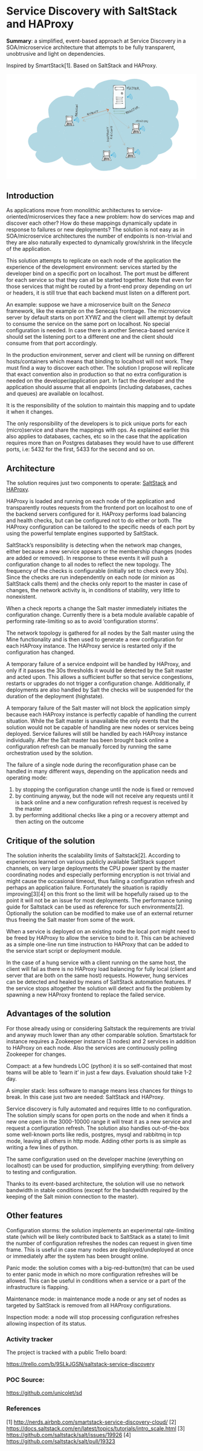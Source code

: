 # Service Discovery with SaltStack and HAProxy


**Summary**: a simplified, event-based approach at Service Discovery in a SOA/microservice architecture that attempts to be fully transparent, unobtrusive and light on dependencies.

Inspired by SmartStack[1]. Based on SaltStack and HAProxy.

![Overview](img/a_overview.png "Overview")  

## Introduction
As applications move from monolithic architectures to service-oriented/microservices they face a new problem: how do services map and discover each other? How do these mappings dynamically update in response to failures or new deployments?
The solution is not easy as in SOA/microservice architectures the number of endpoints is non-trivial and they are also naturally expected to dynamically grow/shrink in the lifecycle of the application.

This solution attempts to replicate on each node of the application the experience of the development environment: services started by the developer bind on a specific port on localhost. The port must be different for each service so that they can all be started together. Note that even for those services that might be routed by a front-end proxy depending on url or headers, it is still true that each backend must listen on a different port.

An example: suppose we have a microservice built on the *Seneca* framework, like the example on the Senecajs frontpage. The microservice server by default starts on port XYWZ and the client will attempt by default to consume the service on the same port on localhost. No special configuration is needed. In case there is another Seneca-based service it should set the listening port to a different one and the client should consume from that port accordingly.

In the production environment, server and client will be running on different hosts/containers which means that binding to localhost will not work. They must find a way to discover each other. The solution I propose will replicate that exact convention also in production so that no extra configuration is needed on the developer/application part. In fact the developer and the application should assume that all endpoints (including databases, caches and queues) are available on localhost.

It is the responsibility of the solution to maintain this mapping and to update it when it changes.

The only responsibility of the developers is to pick unique ports for each (micro)service and share the mappings with ops. As explained earlier this also applies to databases, caches, etc so in the case that the application requires more than on Postgres databases they would have to use different ports, i.e: 5432 for the first, 5433 for the second and so on.

## Architecture

The solution requires just two components to operate: [SaltStack](https://github.com/saltstack/salt)
and [HAProxy](http://www.haproxy.org).

HAProxy is loaded and running on each node of the application and transparently routes requests from the frontend port on localhost to one of the backend servers configured for it. HAProxy performs load balancing and health checks, but can be configured not to do either or both. The HAProxy configuration can be tailored to the specific needs of each port by using the powerful template engines supported by SaltStack.

SaltStack’s responsibility is detecting when the network map changes, either because a new service appears or the membership changes (nodes are added or removed). In response to these events it will push a configuration change to all nodes to reflect the new topology. The frequency of the checks is configurable (initially set to check every 30s). Since the checks are run independently on each node (or minion as SaltStack calls them) and the checks only report to the master in case of changes, the network activity is, in conditions of stability, very little to nonexistent.

When a check reports a change the Salt master immediately initiates the configuration change. Currently there is a beta module available  capable of performing rate-limiting so as to avoid ‘configuration storms’.

The network topology is gathered for all nodes by the Salt master using the Mine functionality and is then used to generate a new configuration for each HAProxy instance. The HAProxy service is restarted only if the configuration has changed.

A temporary failure of a service endpoint will be handled by HAProxy, and only if it passes the 30s thresholds it would be detected by the Salt master and acted upon. This allows a sufficient buffer so that service congestions, restarts or upgrades do not trigger a configuration change. Additionally, if deployments are also handled by Salt the checks will be suspended for the duration of the deployment (highstate).

A temporary failure of the Salt master will not block the application simply because each HAProxy instance is perfectly capable of handling the current situation. While the Salt master is unavailable the only events that the solution would not be capable of handling are new nodes or services being deployed. Service failures will still be handled by each HAProxy instance individually.
After the Salt master has been brought back online a configuration refresh can be manually forced by running the same orchestration used by the solution.

The failure of a single node during the reconfiguration phase can be handled in many different ways, depending on the application needs and operating mode:

1. by stopping the configuration change until the node is fixed or removed
2. by continuing anyway, but the node will not receive any requests until it is back online and a new configuration refresh request is received by the master
3. by performing additional checks like a ping or a recovery attempt and then acting on the outcome

## Critique of the solution

The solution inherits the scalability limits of Saltstack[2]. According to experiences learned on various publicly available SaltStack support channels, on very large deployments the CPU power spent by the master coordinating nodes and especially performing encryption is not trivial and might cause the occasional timeout, thus failing a configuration refresh and perhaps an application failure. Fortunately the situation is rapidly improving[3][4] on this front so the limit will be hopefully raised up to the point it will not be an issue for most deployments. The performance tuning guide for Saltstack can be used as reference for such environments[2].
Optionally the solution can be modified to make use of an external returner thus freeing the Salt master from some of the work.


When a service is deployed on an existing node the local port might need to be freed by HAProxy to allow the service to bind to it. This can be achieved as a simple one-line run time instruction to HAProxy that can be added to the service start script or deployment module.


In the case of a hung service with a client running on the same host, the client will fail as there is no HAProxy load balancing for fully local (client and server that are both on the same host) requests. However, hung services can be detected and healed by means of SaltStack automation features.
If the service stops altogether the solution will detect and fix the problem by spawning a new HAProxy frontend to replace the failed service.

## Advantages of the solution

For those already using or considering Saltstack the requirements are trivial and anyway much lower than any other comparable solution. Smartstack for instance requires a Zookeeper instance (3 nodes) and 2 services in addition to HAProxy on each node. Also the services are continuously polling Zookeeper for changes.


Compact: at a few hundreds LOC (python) it is so self-contained that most teams will be able to ‘learn it’ in just a few days. Evaluation should take 1-2 day.


A simpler stack: less software to manage means less chances for things to break. In this case just two are needed: SaltStack and HAProxy.


Service discovery is fully automated and requires little to no configuration. The solution simply scans for open ports on the node and when it finds a new one open in the 3000-10000 range it will treat it as a new service and request a configuration refresh. The solution also handles out-of-the-box some well-known ports like redis, postgres, mysql and rabbitmq in tcp mode, leaving all others in http mode. Adding other ports is as simple as writing a few lines of python.


The same configuration used on the developer machine (everything on localhost) can be used for production, simplifying everything: from delivery to testing and configuration.


Thanks to its event-based architecture, the solution will use no network bandwidth in stable conditions (except for the bandwidth required by the keeping of the Salt minion connection to the master).


## Other features

Configuration storms: the solution implements an experimental rate-limiting state (which will be likely contributed back to SaltStack as a state) to limit the number of configuration refreshes the nodes can request in given time frame. This is useful in case many nodes are deployed/undeployed at once or immediately after the system has been brought online.


Panic mode: the solution comes with a big-red-button(tm) that can be used to enter panic mode in which no more configuration refreshes will be allowed. This can be useful in conditions when a service or a part of the infrastructure is flapping.


Maintenance mode: in maintenance mode a node or any set of nodes as targeted by SaltStack is removed from all HAProxy configurations.


Inspection mode: a node will stop processing configuration refreshes allowing inspection of its status.

### Activity tracker
The project is tracked with a public Trello board:

https://trello.com/b/9SLkJGSN/saltstack-service-discovery


### POC Source:
https://github.com/unicolet/sd


### References

[1] http://nerds.airbnb.com/smartstack-service-discovery-cloud/
[2] https://docs.saltstack.com/en/latest/topics/tutorials/intro_scale.html
[3] https://github.com/saltstack/salt/issues/19926
[4] https://github.com/saltstack/salt/pull/19323

